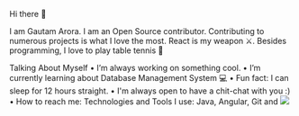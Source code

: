 Hi there 👋

I am Gautam Arora. I am an Open Source contributor. Contributing to numerous projects is what I love the most. React is my weapon ⚔️. Besides programming, I love to play table tennis 🏓

Talking About Myself
• I’m always working on something cool.
• I’m currently learning about Database Management System 💻
• Fun fact: I can sleep for 12 hours straight.
• I'm always open to have a chit-chat with you :)
• How to reach me: 
Technologies and Tools I use:
Java, Angular, Git and 
<img src="https://camo.githubusercontent.com/44d13e99e36041664e95d5d5e396bdacb911998dd2de0b947a54265af4248483/68747470733a2f2f63646e2e706978616261792e636f6d2f70686f746f2f323031372f30382f30352f31312f32342f6c6f676f2d323538323735375f5f3334302e706e67">
